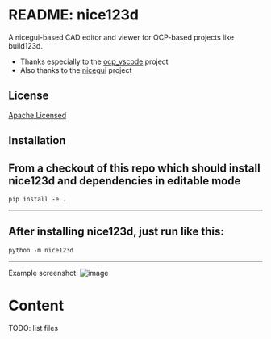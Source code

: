<!--

file:         /README.md
file-id:      71668868-8647-442e-9b44-2681ea15d4a4
project:      nice123d
project-id:   e2bbd03f-0ac6-41ec-89ae-2ad52fa0652a
description:  This file contains the main information for the `nice123d` project.

-->
# README: nice123d
A nicegui-based CAD editor and viewer for OCP-based projects like build123d.


* Thanks especially to the [ocp_vscode](https://github.com/bernhard-42/vscode-ocp-cad-viewer) project
* Also thanks to the [nicegui](https://github.com/zauberzeug/nicegui) project

## License

[Apache Licensed](./LICENSE)

## Installation

From a checkout of this repo which should install nice123d and dependencies in editable mode
---
```
pip install -e .  
```
---

After installing nice123d, just run like this:
---
```
python -m nice123d
```
---

Example screenshot:
![image](https://github.com/user-attachments/assets/9f03598b-0f60-462a-a2b0-d9211ab0911d)

# Content

TODO: list files
